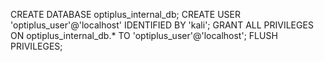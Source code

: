 CREATE DATABASE optiplus_internal_db;
CREATE USER 'optiplus_user'@'localhost' IDENTIFIED BY 'kali';
GRANT ALL PRIVILEGES ON optiplus_internal_db.* TO 'optiplus_user'@'localhost';
FLUSH PRIVILEGES;
